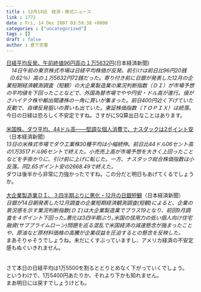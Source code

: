```yaml
---
title : 12月14日　経済・株式ニュース
link : 1772
date : Fri, 14 Dec 2007 03:59:38 +0000
categories : ["uncategorized"]
tags : []
draft : false
author : 倉下忠憲
---
```


<A HREF="http://www.nikkei.co.jp/news/main/20071214NTE2INK0214122007.html" TARGET="_blank">日経平均反発、午前終値96円高の１万5632円</A>(日本経済新聞)<BR><I>　14日午前の東京株式市場は日経平均株価が反発。前引けは前日比96円20銭（0.62％）高の１万5632円72銭だった。寄り付き前に日銀が発表した12月の企業短期経済観測調査（短観）の大企業製造業の業況判断指数（ＤＩ）が市場予想の平均値を下回ったことなどで、外国為替市場でやや円安・ドル高が進行。値がさハイテク株や輸出関連株の一角に買いが集まった。前日400円近く下げていた反動で、自律反発狙いの買いも出ていた。東証株価指数（ＴＯＰＩＸ）は続落。 </I><BR>今日の日経は恐ろしく不安定ですね。さすがにSQ算出日なことはあります。<BR><BR><A HREF="http://www.nikkei.co.jp/news/market/20071214c8ASB7IAA05141207.html" TARGET="_blank">米国株、ダウ平均、44ドル高――堅調な個人消費で、ナスダックは2ポイント安</A>（日本経済新聞）<BR><I>13日の米株式市場でダウ工業株30種平均は小幅続伸。前日比44ドル06セント高の1万3517ドル96セントで終えた。小売売上高が市場予想を大きく上回ったことなどを手掛かりに、引け前に上げに転じた。一方、ナスダック総合株価指数は小反落。同2.65ポイント安の2668.49で終えた。</I><BR>ダウは後半から非常に力強かったですね。この分だと明日もあげてくるでしょうか。<BR><BR><A HREF="http://www.nikkei.co.jp/news/keizai/20071214AT3L1401L14122007.html" TARGET="_blank">大企業製造業ＤＩ、３四半期ぶりに悪化・12月の日銀短観</A>（日本経済新聞）<BR><I>日銀が14日朝発表した12月調査の企業短期経済観測調査(短観)によると、企業の景況感を示す業況判断指数(ＤＩ)は大企業製造業でプラス19となり、前回9月調査を４ポイント下回った｡悪化は3四半期ぶり｡米国の信用力の低い個人向け住宅融資(サブプライムローン)問題を巡る混乱で米国経済の減速懸念が強まったことや、原油など原材料価格の高騰が企業収益を圧迫するとの懸念を反映した。</I><BR>まあそりゃそうでしょうね。未だにくすぶっていますし、アメリカ経済の不安定感もぬぐいきれません。<BR><BR><BR>さて本日の日経平均は1万5500を割るととりとめなく下がっていくでしょう。<BR>というわけで、1万5400円あたりか、それより下かも知れません。<BR>まあ明日には戻すでしょうけども。<BR><br><br>
